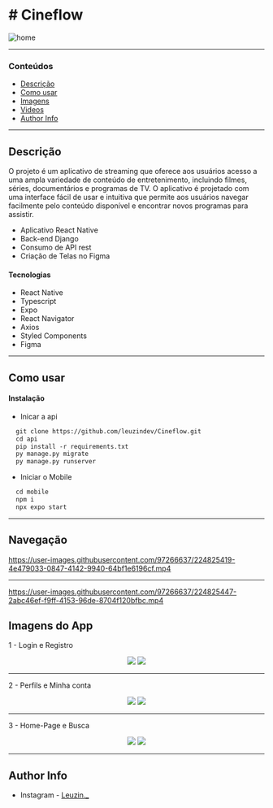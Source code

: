 # # Cineflow

![home](https://user-images.githubusercontent.com/97266637/224820789-d08547a0-75c7-462d-8be4-db1916c51e33.png)

---

### Conteúdos

- [Descrição](#descrição)
- [Como usar](#como-usar)
- [Imagens](#imagens-do-app)
- [Videos](#navegação)
- [Author Info](#author-info)


---

## Descrição

O projeto é um aplicativo de streaming que oferece aos usuários acesso a uma ampla variedade de conteúdo de entretenimento, incluindo filmes, séries, documentários e programas de TV. O aplicativo é projetado com uma interface fácil de usar e intuitiva que permite aos usuários navegar facilmente pelo conteúdo disponível e encontrar novos programas para assistir.

- Aplicativo React Native
- Back-end Django
- Consumo de API rest 
- Criação de Telas no Figma

#### Tecnologias

- React Native
- Typescript
- Expo
- React Navigator
- Axios
- Styled Components 
- Figma

---

## Como usar

#### Instalação

- Inicar a api

```html
  git clone https://github.com/leuzindev/Cineflow.git
  cd api
  pip install -r requirements.txt
  py manage.py migrate
  py manage.py runserver
```

- Iniciar o Mobile

```html
  cd mobile
  npm i
  npx expo start
```
    
---

## Navegação 

https://user-images.githubusercontent.com/97266637/224825419-4e479033-0847-4142-9940-64bf1e6196cf.mp4

<hr/>

https://user-images.githubusercontent.com/97266637/224825447-2abc46ef-f9ff-4153-96de-8704f120bfbc.mp4




## Imagens do App

1 - Login e Registro
<p></p>
<p align="center">
  <img src="https://user-images.githubusercontent.com/97266637/224822375-89b728c2-5dff-469c-b3ce-36e19cf92c40.png" />
  <img src="https://user-images.githubusercontent.com/97266637/224822384-dc9b6876-3dbb-4e9f-afe0-7636b34ebe80.png"/>
</p>
<hr/>
2 - Perfils e Minha conta
<p></p>
<p align="center">
  <img src="https://user-images.githubusercontent.com/97266637/224822632-03b3a5f4-3b0a-4ce8-a1a9-82c57a24979b.png"/>
  <img src="https://user-images.githubusercontent.com/97266637/224823424-652fc72c-2103-4061-8cc7-b186bdeafa85.png"/>
</p>
<hr/>
3 - Home-Page e Busca
<p></p>
<p align="center">
  <img src="https://user-images.githubusercontent.com/97266637/224822425-0b8ac31a-adc0-47c5-bdb9-201ae98a4dd6.png"/>
  <img src="https://user-images.githubusercontent.com/97266637/224822450-ba483727-9753-4cc7-aeb3-5aa667263a25.png"/>
</p>
<hr/>

## Author Info

- Instagram - [Leuzin._](https://www.instagram.com/leuzin._/)



